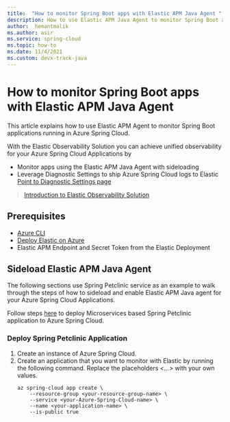 ```yaml
---
title:  "How to monitor Spring Boot apps with Elastic APM Java Agent "
description: How to use Elastic APM Java Agent to monitor Spring Boot applications running in Azure Spring Cloud
author:  hemantmalik
ms.author: asir
ms.service: spring-cloud
ms.topic: how-to
ms.date: 11/4/2021
ms.custom: devx-track-java
---
```


# How to monitor Spring Boot apps with Elastic APM Java Agent

This article explains how to use Elastic APM Agent to monitor Spring Boot applications running in Azure Spring Cloud.

With the Elastic Observability Solution you can achieve unified observability for your Azure Spring Cloud Applications by 

* Monitor apps using the Elastic APM Java Agent with sideloading
* Leverage Diagnostic Settings to ship Azure Spring Cloud logs to Elastic [Point to Diagnostic Settings page](https://www.dynatrace.com/support/help/reference/dynatrace-concepts/access-tokens/)

> [Introduction to Elastic Observability Solution](https://www.youtube.com/watch?v=uCX24hRBULY)



## Prerequisites

* [Azure CLI](/cli/azure/install-azure-cli)
* [Deploy Elastic on Azure](https://www.elastic.co/blog/getting-started-with-the-azure-integration-enhancement)
* Elastic APM Endpoint and Secret Token from the Elastic Deployment

## Sideload Elastic APM Java Agent

The following sections use Spring Petclinic service as an example to walk through the steps of how to sideload and enable Elastic APM Java agent for your Azure Spring Cloud Applications.

Follow steps [here](https://github.com/selvasingh/spring-petclinic-microservices) to deploy Microservices based Spring Petclinic application to Azure Spring Cloud.

### Deploy Spring Petclinic Application

1. Create an instance of Azure Spring Cloud.
2. Create an application that you want to monitor with Elastic by running the following command. Replace the placeholders *\<...>* with your own values.
   ```azurecli
   az spring-cloud app create \
       --resource-group <your-resource-group-name> \
       --service <your-Azure-Spring-Cloud-name> \
       --name <your-application-name> \
       --is-public true 
   ```

